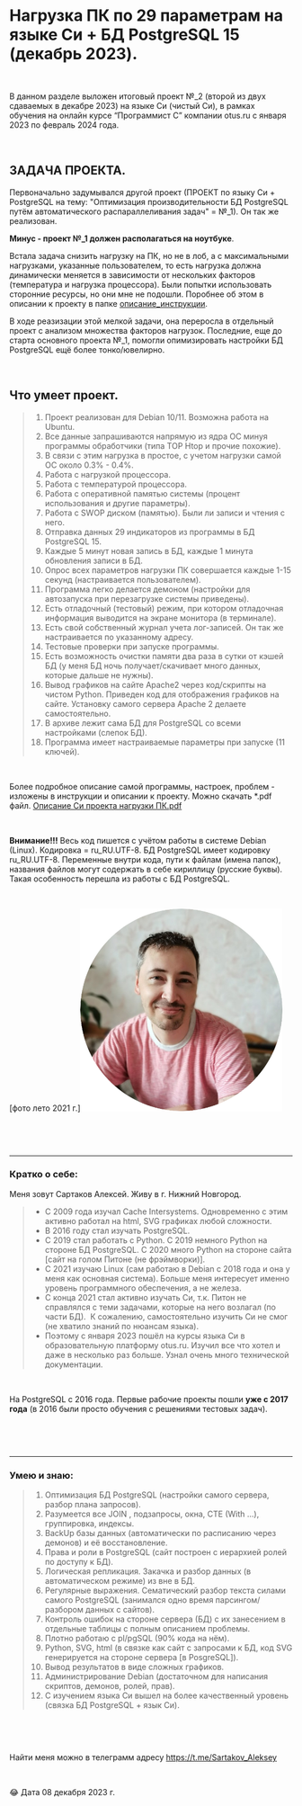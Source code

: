 # Нагрузка ПК по 29 параметрам на языке Си + БД PostgreSQL 15 (декабрь 2023).

<p> &nbsp; </p>   

В данном разделе выложен итоговый проект №_2 (второй из двух сдаваемых в декабре 2023) 
на языке Си (чистый Си), в рамках обучения на онлайн курсе “Программист С” 
компании otus.ru с января 2023 по февраль 2024 года.

<p> &nbsp; </p>   






## ЗАДАЧА ПРОЕКТА.

Первоначально задумывался другой проект (ПРОЕКТ  по языку Си + PostgreSQL на тему:
"Оптимизация производительности БД PostgreSQL путём автоматического распараллеливания задач" = №_1). Он так же реализован.

**Минус - проект №_1 должен располагаться на ноутбуке**. 

Встала задача снизить нагрузку на ПК, но не в лоб, а с максимальными нагрузками, указанные пользователем, 
то есть нагрузка должна динамически меняется в зависимости от нескольких факторов (температура и нагрузка процессора). 
Были попытки использовать сторонние ресурсы, но они мне не подошли. 
Поробнее об этом в описании к проекту в папке 
[описание_инструкции](https://github.com/OTUS-2023-C01-SARTAKOV-AP/proekt_nagruzka_PC/tree/main/%D0%BE%D0%BF%D0%B8%D1%81%D0%B0%D0%BD%D0%B8%D0%B5_%D0%B8%D0%BD%D1%81%D1%82%D1%80%D1%83%D0%BA%D1%86%D0%B8%D0%B8). 

В ходе реазизации этой мелкой задачи, она переросла в отдельный проект с анализом множества факторов нагрузок. 
Последние, еще до старта основного проекта №_1, помогли опимизировать настройки БД PostgreSQL ещё более тонко/ювелирно.


<p> &nbsp; </p>  


## Что умеет проект.

> 1.  Проект реализован для Debian 10/11. Возможна работа на Ubuntu.
> 2.  Все данные запрашиваются напрямую из ядра ОС минуя программы обработчики (типа TOP Htop и прочие похожие).
> 3.  В связи с этим нагрузка  в простое, с учетом нагрузки самой ОС около 0.3% - 0.4%.
> 4.  Работа с нагрузкой процессора.
> 5.  Работа с температурой процессора.
> 6.  Работа с оперативной памятью системы (процент использования и другие параметры).
> 7.  Работа с SWOP диском (памятью). Были ли записи и чтения с него.
> 8.  Отправка данных 29 индикаторов из программы в БД PostgreSQL 15.
> 9.  Каждые 5 минут новая запись в БД, каждые 1 минута обновления записи в БД.
> 10. Опрос всех параметров нагрузки ПК совершается каждые 1-15 секунд (настраивается пользователем).
> 11. Программа легко делается демоном (настройки для автозапуска при перезагрузке системы приведены).
> 12. Есть отладочный (тестовый) режим, при котором отладочная информация выводится на экране монитора (в терминале).
> 13. Есть свой собственный журнал учета лог-записей. Он так же настраивается по указанному адресу.
> 14. Тестовые проверки при запуске программы.
> 15. Есть возможность очистки памяти два раза в сутки от кэшей БД (у меня БД ночь получает/скачивает много данных, которые дальше не нужны). 
> 16. Вывод графиков на сайте Apache2 через код/скрипты на чистом Python. Приведен код для отображения графиков на сайте. Установку самого сервера Apache 2 делаете самостоятельно.
> 17. В архиве лежит сама БД для PostgreSQL со всеми настройками (слепок БД).
> 18. Программа имеет настраиваемые параметры  при запуске (11 ключей).

<p> &nbsp; </p>  

Более подробное описание самой программы, настроек, проблем - изложены в инструкции и описании к проекту. Можно скачать *.pdf файл.
[Описание Си проекта нагрузки ПК.pdf](https://github.com/OTUS-2023-C01-SARTAKOV-AP/proekt_nagruzka_PC/blob/main/%D0%BE%D0%BF%D0%B8%D1%81%D0%B0%D0%BD%D0%B8%D0%B5_%D0%B8%D0%BD%D1%81%D1%82%D1%80%D1%83%D0%BA%D1%86%D0%B8%D0%B8/%D0%9E%D0%BF%D0%B8%D1%81%D0%B0%D0%BD%D0%B8%D0%B5__%D0%A1%D0%B8_%D0%BF%D1%80%D0%BE%D0%B5%D0%BA%D1%82_%D0%BD%D0%B0%D0%B3%D1%80%D1%83%D0%B7%D0%BA%D0%B0_%D0%BF%D0%BA.pdf) 

<p> &nbsp; </p>  

**Внимание!!!** Весь код пишется с учётом работы в системе Debian (Linux). Кодировка = ru_RU.UTF-8. 
БД PostgreSQL имеет кодировку ru_RU.UTF-8. Переменные внутри кода, пути к файлам (имена папок), 
названия файлов могут содержать в себе кириллицу (русские буквы). Такая особенность перешла из работы с БД PostgreSQL.


<p> &nbsp; </p>   

[фото лето 2021 г.]![](https://github.com/OTUS-2023-C01-SARTAKOV-AP/home_work/blob/main/img/photo_circle_small.png) 


<p> &nbsp; </p>    
<p> &nbsp; </p>   

----
### Кратко о себе: 

Меня зовут Сартаков Алексей. Живу в г. Нижний Новгород. 

> *   С 2009 года изучал Cache Intersystems. Одновременно с этим активно работал на html, SVG графиках любой сложности.
> *   В 2016 году стал изучать PostgreSQL. 
> *   С 2019 стал работать с Python. С 2019 немного Python на стороне БД PostgreSQL. С 2020 много Python на стороне сайта [сайт на голом Питоне (не фрэймворки)]. 
> *   С 2021 изучаю Linux (сам работаю в Debian c 2018 года и она у меня как основная система). Больше меня интересует именно уровень программного обеспечения, а не железа. 
> *   С конца 2021 стал активно изучать Си, т.к. Питон не справлялся с теми задачами, которые на него возлагал (по части БД).  К сожалению, самостоятельно изучить Си не смог (не хватило знаний по нюансам языка). 
> *   Поэтому с января 2023 пошёл на курсы языка Си в образовательную платформу otus.ru. Изучил все что хотел и даже в несколько раз больше. Узнал очень много технической документации. 

<p> &nbsp; </p>   

На PostgreSQL с 2016 года. Первые рабочие проекты пошли **уже с 2017 года** (в 2016 были просто обучения с решениями тестовых задач).

<p> &nbsp; </p>    
<p> &nbsp; </p>          

----
### Умею и знаю:

> 1.  Оптимизация БД PostgreSQL (настройки самого сервера, разбор плана запросов).
> 2.  Разумеется все JOIN , подзапросы, окна, CTE (With ...), группировка, индексы. 
> 3.  BackUp базы данных (автоматически по расписанию через демонов) и её восстановление.
> 4.  Права и роли в PostgreSQL (сайт построен с иерархией ролей по доступу к БД).
> 5.  Логическая репликация. Закачка и разбор данных (в автоматическом режиме) из вне в БД.
> 6.  Регулярные выражения. Сематический разбор текста силами самого PostgreSQL (занимался одно время парсингом/разбором данных с сайтов).
> 7.  Контроль ошибок на стороне сервера (БД) с их занесением в отдельные таблицы с полным описанием проблемы.
> 8.  Плотно работаю с pl/pgSQL (90% кода на нём). 
> 9.  Python, SVG, html (в связке как сайт с запросами к БД, код SVG генерируется на стороне сервера [в PosgreSQL]).
> 10.  Вывод результатов в виде сложных графиков.
> 11.  Администрирование Debian (достаточном для написания скриптов, демонов, ролей, прав).
> 12.  С изучением языка Си вышел на более качественный уровень (связка БД PostgreSQL + язык Си). 

<p> &nbsp; </p>   
<p> &nbsp; </p>   

Найти меня можно в телеграмм адресу https://t.me/Sartakov_Aleksey
<p> &nbsp; </p>   
😂 Дата 08 декабря 2023 г.
